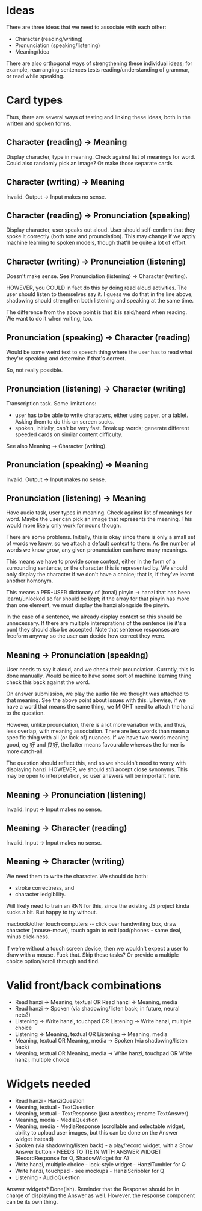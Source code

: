 # Ideas
There are three ideas that we need to associate with each other:
* Character (reading/writing)
* Pronunciation (speaking/listening)
* Meaning/Idea

There are also orthogonal ways of strengthening these individual ideas; for example, rearranging sentences tests reading/understanding of grammar, or read while speaking.

# Card types
Thus, there are several ways of testing and linking these ideas, both in the written and spoken forms.

## Character (reading) -> Meaning
Display character, type in meaning. Check against list of meanings for word.
Could also randomly pick an image? Or make those separate cards

## Character (writing) -> Meaning
Invalid. Output -> Input makes no sense.

## Character (reading) -> Pronunciation (speaking)
Display character, user speaks out aloud. User should self-confirm that they spoke it correctly (both tone and prounciation). This may change if we apply machine learning to spoken models, though that'll be quite a lot of effort.

## Character (writing) -> Pronunciation (listening)
Doesn't make sense. See Pronunciation (listening) -> Character (writing).

HOWEVER, you COULD in fact do this by doing read aloud activities. The user should listen to themselves say it. I guess we do that in the line above; shadowing should strengthen both listening and speaking at the same time.

The difference from the above point is that it is said/heard when reading. We want to do it when writing, too.

## Pronunciation (speaking) -> Character (reading)
Would be some weird text to speech thing where the user has to read what they're speaking and determine if that's correct. 

So, not really possible.

## Pronunciation (listening) -> Character (writing)
Transcription task. Some limitations:

* user has to be able to write characters, either using paper, or a tablet. Asking them to do this on screen sucks.
* spoken, initially, can't be very fast. Break up words;  generate different speeded cards on similar content difficulty.

See also Meaning -> Character (writing).

## Pronunciation (speaking) -> Meaning
Invalid. Output -> Input makes no sense.

## Pronunciation (listening) -> Meaning
Have audio task, user types in meaning. Check against list of meanings for word.
Maybe the user can pick an image that represents the meaning. This would more likely only work for nouns though.

There are some problems. Initially, this is okay since there is only a small set of words we know, so we attach a default context to them. As the number of words we know grow, any given pronunciation can have many meanings.

This means we have to provide some context, either in the form of a surrounding sentence, or the character this is represented by. We should only display the character if we don't have a choice; that is, if they've learnt another homonym. 

This means a PER-USER dictionary of (tonal) pinyin -> hanzi that has been learnt/unlocked so far should be kept; if the array for that pinyin has more than one element, we must display the hanzi alongside the pinyin.

In the case of a sentence, we already display context so this should be unnecessary. If there are multiple intereprations of the sentence (ie it's a pun) they should also be accepted. Note that sentence responses are freeform anyway so the user can decide how correct they were.

## Meaning -> Pronunciation (speaking)
User needs to say it aloud, and we check their prounciation. Currntly, this is done manually. Would be nice to have some sort of machine learning thing check this back against the word.

On answer submission, we play the audio file we thought was attached to that meaning. See the above point about issues with this. Likewise, if we have a word that means the same thing, we MIGHT need to attach the hanzi to the question.

However, unlike prounciation, there is a lot more variation with, and thus, less overlap, with meaning association. There are less words than mean a specific thing with all (or lack of) nuances. If we have two words meaning good, eg 好 and 良好, the latter means favourable whereas the former is more catch-all. 

The question should reflect this, and so we shouldn't need to worry with displaying hanzi. HOWEVER, we should *still* accept close synonyms. This may be open to interpretation, so user answers will be important here.

## Meaning -> Pronunciation (listening)
Invalid. Input -> Input makes no sense.

## Meaning -> Character (reading)
Invalid. Input -> Input makes no sense.

## Meaning -> Character (writing)
We need them to write the character. We should do both:
* stroke correctness, and 
* character ledgibility.

Will likely need to train an RNN for this, since the existing JS project kinda sucks a bit. But happy to try without. 

macbook/other touch computers -- click over handwriting box, draw character (mouse-move), touch again to exit
ipad/phones - same deal, minus click-ness.

If we're without a touch screen device, then we wouldn't expect a user to draw with a mouse. Fuck that. Skip these tasks? Or provide a multiple choice option/scroll through and find.


# Valid front/back combinations

* Read hanzi -> Meaning, textual OR Read hanzi -> Meaning, media
* Read hanzi -> Spoken (via shadowing/listen back; in future, neural nets?)
* Listening -> Write hanzi, touchpad OR Listening -> Write hanzi, multiple choice
* Listening -> Meaning, textual OR Listening -> Meaning, media
* Meaning, textual OR Meaning, media -> Spoken (via shadowing/listen back)
* Meaning, textual OR Meaning, media -> Write hanzi, touchpad OR Write hanzi, multiple choice

# Widgets needed

* Read hanzi - HanziQuestion
* Meaning, textual - TextQuestion
* Meaning, textual - TextResponse (just a textbox; rename TextAnswer)
* Meaning, media - MediaQuestion
* Meaning, media - MediaResponse (scrollable and selectable widget, ability to upload user images, but this can be done on the Answer widget instead)
* Spoken (via shadowing/listen back) - a play/record widget, with a Show Answer button - NEEDS TO TIE IN WITH ANSWER WIDGET (RecordResponse for Q, ShadowWidget for A)
* Write hanzi, multiple choice - lock-style widget - HanziTumbler for Q
* Write hanzi, touchpad - see mockups - HanziScribbler for Q
* Listening - AudioQuestion


Answer widgets?
Done(ish). Reminder that the Response should be in charge of displaying the Answer as well. However, the response component can be its own thing.